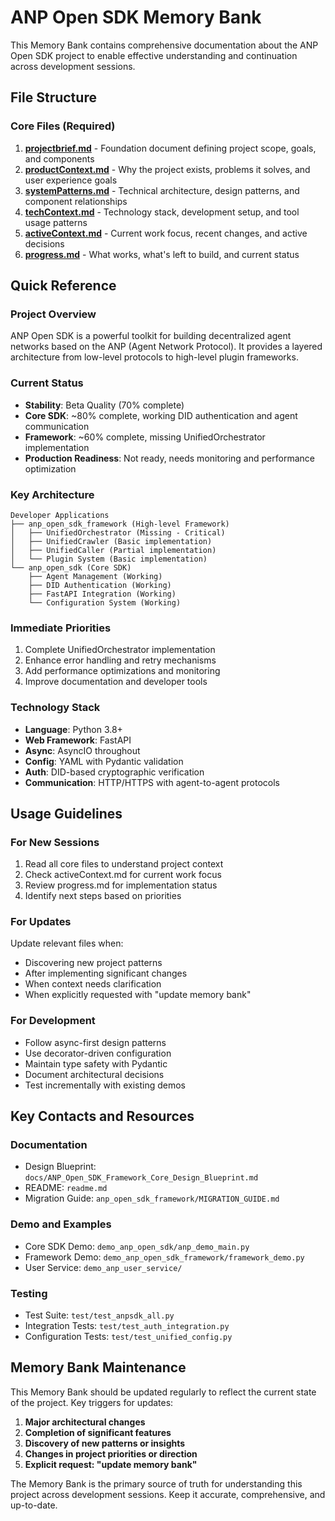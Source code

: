 # ANP Open SDK Memory Bank

This Memory Bank contains comprehensive documentation about the ANP Open SDK project to enable effective understanding and continuation across development sessions.

## File Structure

### Core Files (Required)
1. **[projectbrief.md](./projectbrief.md)** - Foundation document defining project scope, goals, and components
2. **[productContext.md](./productContext.md)** - Why the project exists, problems it solves, and user experience goals
3. **[systemPatterns.md](./systemPatterns.md)** - Technical architecture, design patterns, and component relationships
4. **[techContext.md](./techContext.md)** - Technology stack, development setup, and tool usage patterns
5. **[activeContext.md](./activeContext.md)** - Current work focus, recent changes, and active decisions
6. **[progress.md](./progress.md)** - What works, what's left to build, and current status

## Quick Reference

### Project Overview
ANP Open SDK is a powerful toolkit for building decentralized agent networks based on the ANP (Agent Network Protocol). It provides a layered architecture from low-level protocols to high-level plugin frameworks.

### Current Status
- **Stability**: Beta Quality (70% complete)
- **Core SDK**: ~80% complete, working DID authentication and agent communication
- **Framework**: ~60% complete, missing UnifiedOrchestrator implementation
- **Production Readiness**: Not ready, needs monitoring and performance optimization

### Key Architecture
```
Developer Applications
├── anp_open_sdk_framework (High-level Framework)
│   ├── UnifiedOrchestrator (Missing - Critical)
│   ├── UnifiedCrawler (Basic implementation)
│   ├── UnifiedCaller (Partial implementation)
│   └── Plugin System (Basic implementation)
└── anp_open_sdk (Core SDK)
    ├── Agent Management (Working)
    ├── DID Authentication (Working)
    ├── FastAPI Integration (Working)
    └── Configuration System (Working)
```

### Immediate Priorities
1. Complete UnifiedOrchestrator implementation
2. Enhance error handling and retry mechanisms
3. Add performance optimizations and monitoring
4. Improve documentation and developer tools

### Technology Stack
- **Language**: Python 3.8+
- **Web Framework**: FastAPI
- **Async**: AsyncIO throughout
- **Config**: YAML with Pydantic validation
- **Auth**: DID-based cryptographic verification
- **Communication**: HTTP/HTTPS with agent-to-agent protocols

## Usage Guidelines

### For New Sessions
1. Read all core files to understand project context
2. Check activeContext.md for current work focus
3. Review progress.md for implementation status
4. Identify next steps based on priorities

### For Updates
Update relevant files when:
- Discovering new project patterns
- After implementing significant changes
- When context needs clarification
- When explicitly requested with "update memory bank"

### For Development
- Follow async-first design patterns
- Use decorator-driven configuration
- Maintain type safety with Pydantic
- Document architectural decisions
- Test incrementally with existing demos

## Key Contacts and Resources

### Documentation
- Design Blueprint: `docs/ANP_Open_SDK_Framework_Core_Design_Blueprint.md`
- README: `readme.md`
- Migration Guide: `anp_open_sdk_framework/MIGRATION_GUIDE.md`

### Demo and Examples
- Core SDK Demo: `demo_anp_open_sdk/anp_demo_main.py`
- Framework Demo: `demo_anp_open_sdk_framework/framework_demo.py`
- User Service: `demo_anp_user_service/`

### Testing
- Test Suite: `test/test_anpsdk_all.py`
- Integration Tests: `test/test_auth_integration.py`
- Configuration Tests: `test/test_unified_config.py`

## Memory Bank Maintenance

This Memory Bank should be updated regularly to reflect the current state of the project. Key triggers for updates:

1. **Major architectural changes**
2. **Completion of significant features**
3. **Discovery of new patterns or insights**
4. **Changes in project priorities or direction**
5. **Explicit request: "update memory bank"**

The Memory Bank is the primary source of truth for understanding this project across development sessions. Keep it accurate, comprehensive, and up-to-date.
